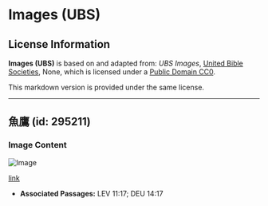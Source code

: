# Images (UBS)

## License Information

**Images (UBS)** is based on and adapted from: _UBS Images_, [United Bible Societies](https://unitedbiblesocieties.org/), None, which is licensed under a [Public Domain CC0](https://creativecommons.org/public-domain/cc0/).

This markdown version is provided under the same license.



--------------------------------

## 魚鷹 (id: 295211)

### Image Content

![Image](https://cdn.aquifer.bible/aquifer-content/resources/Media/WEB-0690_osprey.jpg)

[link](https://cdn.aquifer.bible/aquifer-content/resources/Media/WEB-0690_osprey.jpg)

* **Associated Passages:** LEV 11:17; DEU 14:17

